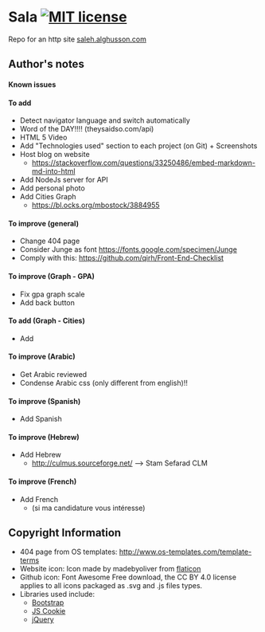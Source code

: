 # Sala [![MIT license](https://img.shields.io/badge/license-MIT-lightgrey.svg)](https://raw.githubusercontent.com/qirh/sala/master/LICENSE)
Repo for an http site [saleh.alghusson.com](https://saleh.alghusson.com)


## Author's notes
#### Known issues
#### To add
* Detect navigator language and switch automatically
* Word of the DAY!!!! (theysaidso.com/api)
* HTML 5 Video
* Add "Technologies used" section to each project (on Git) + Screenshots
* Host blog on website
  * https://stackoverflow.com/questions/33250486/embed-markdown-md-into-html
* Add NodeJs server for API
* Add personal photo
* Add Cities Graph
  * https://bl.ocks.org/mbostock/3884955

#### To improve (general)
* Change 404 page
* Consider Junge as font https://fonts.google.com/specimen/Junge
* Comply with this: https://github.com/qirh/Front-End-Checklist
#### To improve (Graph - GPA)
* Fix gpa graph scale
* Add back button
#### To add (Graph - Cities)
* Add
#### To improve (Arabic)
* Get Arabic reviewed
* Condense Arabic css (only different from english)!!
#### To improve (Spanish)
* Add Spanish
#### To improve (Hebrew)
* Add Hebrew
    * http://culmus.sourceforge.net/ --> Stam Sefarad CLM
#### To improve (French)
* Add French
    * (si ma candidature vous intéresse)

## Copyright Information
* 404 page from OS templates: http://www.os-templates.com/template-terms
* Website icon: Icon made by madebyoliver from [flaticon](www.flaticon.com)
* Github icon: Font Awesome Free download, the CC BY 4.0 license applies to all icons packaged as .svg and .js files types.
* Libraries used include:
  * [Bootstrap](https://getbootstrap.com/)
  * [JS Cookie](https://github.com/js-cookie/js-cookie)
  * [jQuery](https://jquery.com/)
